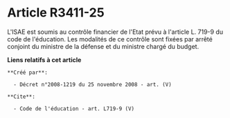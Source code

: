 # Article R3411-25

L'ISAE est soumis au contrôle financier de l'Etat prévu à l'article L. 719-9 du code de l'éducation. Les modalités de ce
contrôle sont fixées par arrêté conjoint du ministre de la défense et du ministre chargé du budget.

**Liens relatifs à cet article**

	**Créé par**:

	  - Décret n°2008-1219 du 25 novembre 2008 - art. (V)

	**Cite**:

	  - Code de l'éducation - art. L719-9 (V)
